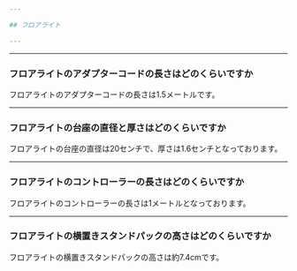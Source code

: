 ```yaml
---

## フロアライト

---
```


---
### フロアライトのアダプターコードの長さはどのくらいですか

フロアライトのアダプターコードの長さは1.5メートルです。

---
### フロアライトの台座の直径と厚さはどのくらいですか

フロアライトの台座の直径は20センチで、厚さは1.6センチとなっております。

---
### フロアライトのコントローラーの長さはどのくらいですか

フロアライトのコントローラーの長さは1メートルとなっております。

---
### フロアライトの横置きスタンドパックの高さはどのくらいですか

フロアライトの横置きスタンドパックの高さは約7.4cmです。



